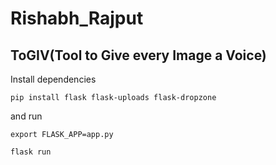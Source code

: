# Rishabh_Rajput
## ToGIV(Tool to Give every Image a Voice)

Install dependencies

`pip install flask flask-uploads flask-dropzone`

and run

`export FLASK_APP=app.py`

`flask run`
